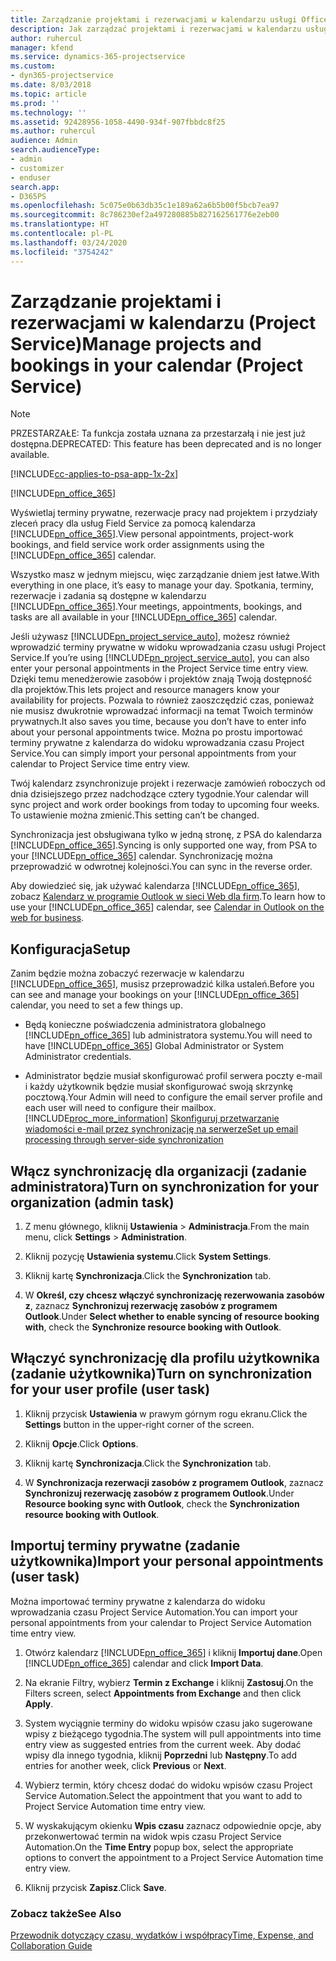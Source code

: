 ```yaml
---
title: Zarządzanie projektami i rezerwacjami w kalendarzu usługi Office 365
description: Jak zarządzać projektami i rezerwacjami w kalendarzu usługi Office 365
author: ruhercul
manager: kfend
ms.service: dynamics-365-projectservice
ms.custom:
- dyn365-projectservice
ms.date: 8/03/2018
ms.topic: article
ms.prod: ''
ms.technology: ''
ms.assetid: 92428956-1058-4490-934f-907fbbdc8f25
ms.author: ruhercul
audience: Admin
search.audienceType:
- admin
- customizer
- enduser
search.app:
- D365PS
ms.openlocfilehash: 5c075e0b63db35c1e189a62a6b5b00f5bcb7ea97
ms.sourcegitcommit: 8c786230ef2a497280885b827162561776e2eb00
ms.translationtype: HT
ms.contentlocale: pl-PL
ms.lasthandoff: 03/24/2020
ms.locfileid: "3754242"
---
```

# <a name="manage-projects-and-bookings-in-your-calendar-project-service"></a><span data-ttu-id="0040b-103">Zarządzanie projektami i rezerwacjami w kalendarzu (Project Service)</span><span class="sxs-lookup"><span data-stu-id="0040b-103">Manage projects and bookings in your calendar (Project Service)</span></span>

> [!Note]
> <span data-ttu-id="0040b-104">PRZESTARZAŁE: Ta funkcja została uznana za przestarzałą i nie jest już dostępna.</span><span class="sxs-lookup"><span data-stu-id="0040b-104">DEPRECATED: This feature has been deprecated and is no longer available.</span></span>

[!INCLUDE[cc-applies-to-psa-app-1x-2x](../includes/cc-applies-to-psa-app-1x-2x.md)]

[!INCLUDE[pn_office_365](../includes/pn-office-365.md)] 

<span data-ttu-id="0040b-105">Wyświetlaj terminy prywatne, rezerwacje pracy nad projektem i przydziały zleceń pracy dla usług Field Service za pomocą kalendarza [!INCLUDE[pn_office_365](../includes/pn-office-365.md)].</span><span class="sxs-lookup"><span data-stu-id="0040b-105">View personal appointments, project-work bookings, and field service work order assignments using the [!INCLUDE[pn_office_365](../includes/pn-office-365.md)] calendar.</span></span>  
  
 <span data-ttu-id="0040b-106">Wszystko masz w jednym miejscu, więc zarządzanie dniem jest łatwe.</span><span class="sxs-lookup"><span data-stu-id="0040b-106">With everything in one place, it’s easy to manage your day.</span></span> <span data-ttu-id="0040b-107">Spotkania, terminy, rezerwacje i zadania są dostępne w kalendarzu [!INCLUDE[pn_office_365](../includes/pn-office-365.md)].</span><span class="sxs-lookup"><span data-stu-id="0040b-107">Your meetings, appointments, bookings, and tasks are all available in your [!INCLUDE[pn_office_365](../includes/pn-office-365.md)] calendar.</span></span>  
  
 <span data-ttu-id="0040b-108">Jeśli używasz [!INCLUDE[pn_project_service_auto](../includes/pn-project-service-auto.md)], możesz również wprowadzić terminy prywatne w widoku wprowadzania czasu usługi Project Service.</span><span class="sxs-lookup"><span data-stu-id="0040b-108">If you’re using [!INCLUDE[pn_project_service_auto](../includes/pn-project-service-auto.md)], you can also enter your personal appointments in the Project Service time entry view.</span></span> <span data-ttu-id="0040b-109">Dzięki temu menedżerowie zasobów i projektów znają Twoją dostępność dla projektów.</span><span class="sxs-lookup"><span data-stu-id="0040b-109">This lets project and resource managers know your availability for projects.</span></span> <span data-ttu-id="0040b-110">Pozwala to również zaoszczędzić czas, ponieważ nie musisz dwukrotnie wprowadzać informacji na temat Twoich terminów prywatnych.</span><span class="sxs-lookup"><span data-stu-id="0040b-110">It also saves you time, because you don’t have to enter info about your personal appointments twice.</span></span> <span data-ttu-id="0040b-111">Można po prostu importować terminy prywatne z kalendarza do widoku wprowadzania czasu Project Service.</span><span class="sxs-lookup"><span data-stu-id="0040b-111">You can simply import your personal appointments from your calendar to Project Service time entry view.</span></span>  
  
 <span data-ttu-id="0040b-112">Twój kalendarz zsynchronizuje projekt i rezerwacje zamówień roboczych od dnia dzisiejszego przez nadchodzące cztery tygodnie.</span><span class="sxs-lookup"><span data-stu-id="0040b-112">Your calendar will sync project and work order bookings from today to upcoming four weeks.</span></span> <span data-ttu-id="0040b-113">To ustawienie można zmienić.</span><span class="sxs-lookup"><span data-stu-id="0040b-113">This setting can’t be changed.</span></span>  
  
 <span data-ttu-id="0040b-114">Synchronizacja jest obsługiwana tylko w jedną stronę, z PSA do kalendarza [!INCLUDE[pn_office_365](../includes/pn-office-365.md)].</span><span class="sxs-lookup"><span data-stu-id="0040b-114">Syncing is only supported one way, from PSA to your [!INCLUDE[pn_office_365](../includes/pn-office-365.md)] calendar.</span></span> <span data-ttu-id="0040b-115">Synchronizację można przeprowadzić w odwrotnej kolejności.</span><span class="sxs-lookup"><span data-stu-id="0040b-115">You can sync in the reverse order.</span></span> 
  
 <span data-ttu-id="0040b-116">Aby dowiedzieć się, jak używać kalendarza [!INCLUDE[pn_office_365](../includes/pn-office-365.md)], zobacz [Kalendarz w programie Outlook w sieci Web dla firm](https://support.office.com/article/Calendar-in-Outlook-on-the-web-for-business-5219c457-d1fe-4c2f-9032-1a816b88e936).</span><span class="sxs-lookup"><span data-stu-id="0040b-116">To learn how to use your [!INCLUDE[pn_office_365](../includes/pn-office-365.md)] calendar, see [Calendar in Outlook on the web for business](https://support.office.com/article/Calendar-in-Outlook-on-the-web-for-business-5219c457-d1fe-4c2f-9032-1a816b88e936).</span></span>  
  
## <a name="setup"></a><span data-ttu-id="0040b-117">Konfiguracja</span><span class="sxs-lookup"><span data-stu-id="0040b-117">Setup</span></span>  
 <span data-ttu-id="0040b-118">Zanim będzie można zobaczyć rezerwacje w kalendarzu [!INCLUDE[pn_office_365](../includes/pn-office-365.md)], musisz przeprowadzić kilka ustaleń.</span><span class="sxs-lookup"><span data-stu-id="0040b-118">Before you can see and manage your bookings on your [!INCLUDE[pn_office_365](../includes/pn-office-365.md)] calendar, you need to set a few things up.</span></span>  
  
- <span data-ttu-id="0040b-119">Będą konieczne poświadczenia administratora globalnego [!INCLUDE[pn_office_365](../includes/pn-office-365.md)] lub administratora systemu.</span><span class="sxs-lookup"><span data-stu-id="0040b-119">You will need to have [!INCLUDE[pn_office_365](../includes/pn-office-365.md)] Global Administrator or System Administrator credentials.</span></span>  
  
- <span data-ttu-id="0040b-120">Administrator będzie musiał skonfigurować profil serwera poczty e-mail i każdy użytkownik będzie musiał skonfigurować swoją skrzynkę pocztową.</span><span class="sxs-lookup"><span data-stu-id="0040b-120">Your Admin will need to configure the email server profile and each user will need to configure their mailbox.</span></span> [!INCLUDE[proc_more_information](../includes/proc-more-information.md)] <span data-ttu-id="0040b-121">[Skonfiguruj przetwarzanie wiadomości e-mail przez synchronizację na serwerze](../admin/set-up-server-side-synchronization-of-email-appointments-contacts-and-tasks.md)</span><span class="sxs-lookup"><span data-stu-id="0040b-121">[Set up email processing through server-side synchronization](../admin/set-up-server-side-synchronization-of-email-appointments-contacts-and-tasks.md)</span></span>  
  
## <a name="turn-on-synchronization-for-your-organization-admin-task"></a><span data-ttu-id="0040b-122">Włącz synchronizację dla organizacji (zadanie administratora)</span><span class="sxs-lookup"><span data-stu-id="0040b-122">Turn on synchronization for your organization (admin task)</span></span>  
  
1.  <span data-ttu-id="0040b-123">Z menu głównego, kliknij **Ustawienia** > **Administracja**.</span><span class="sxs-lookup"><span data-stu-id="0040b-123">From the main menu, click **Settings** > **Administration**.</span></span>  
  
2.  <span data-ttu-id="0040b-124">Kliknij pozycję **Ustawienia systemu**.</span><span class="sxs-lookup"><span data-stu-id="0040b-124">Click **System Settings**.</span></span>  
  
3.  <span data-ttu-id="0040b-125">Kliknij kartę **Synchronizacja**.</span><span class="sxs-lookup"><span data-stu-id="0040b-125">Click the **Synchronization** tab.</span></span>  
  
4.  <span data-ttu-id="0040b-126">W **Określ, czy chcesz włączyć synchronizację rezerwowania zasobów z**, zaznacz **Synchronizuj rezerwację zasobów z programem Outlook**.</span><span class="sxs-lookup"><span data-stu-id="0040b-126">Under **Select whether to enable syncing of resource booking with**, check the **Synchronize resource booking with Outlook**.</span></span>  
  
## <a name="turn-on-synchronization-for-your-user-profile-user-task"></a><span data-ttu-id="0040b-127">Włączyć synchronizację dla profilu użytkownika (zadanie użytkownika)</span><span class="sxs-lookup"><span data-stu-id="0040b-127">Turn on synchronization for your user profile (user task)</span></span>  
  
1.  <span data-ttu-id="0040b-128">Kliknij przycisk **Ustawienia** w prawym górnym rogu ekranu.</span><span class="sxs-lookup"><span data-stu-id="0040b-128">Click the **Settings** button in the upper-right corner of the screen.</span></span>  
  
2.  <span data-ttu-id="0040b-129">Kliknij **Opcje**.</span><span class="sxs-lookup"><span data-stu-id="0040b-129">Click **Options**.</span></span>  
  
3.  <span data-ttu-id="0040b-130">Kliknij kartę **Synchronizacja**.</span><span class="sxs-lookup"><span data-stu-id="0040b-130">Click the **Synchronization** tab.</span></span>  
  
4.  <span data-ttu-id="0040b-131">W **Synchronizacja rezerwacji zasobów z programem Outlook**, zaznacz **Synchronizuj rezerwację zasobów z programem Outlook**.</span><span class="sxs-lookup"><span data-stu-id="0040b-131">Under **Resource booking sync with Outlook**, check the **Synchronization resource booking with Outlook**.</span></span>  
  
## <a name="import-your-personal-appointments-user-task"></a><span data-ttu-id="0040b-132">Importuj terminy prywatne (zadanie użytkownika)</span><span class="sxs-lookup"><span data-stu-id="0040b-132">Import your personal appointments (user task)</span></span>  
 <span data-ttu-id="0040b-133">Można importować terminy prywatne z kalendarza do widoku wprowadzania czasu Project Service Automation.</span><span class="sxs-lookup"><span data-stu-id="0040b-133">You can import your personal appointments from your calendar to Project Service Automation time entry view.</span></span>  
  
1. <span data-ttu-id="0040b-134">Otwórz kalendarz [!INCLUDE[pn_office_365](../includes/pn-office-365.md)] i kliknij **Importuj dane**.</span><span class="sxs-lookup"><span data-stu-id="0040b-134">Open [!INCLUDE[pn_office_365](../includes/pn-office-365.md)] calendar and click **Import Data**.</span></span>  
  
2. <span data-ttu-id="0040b-135">Na ekranie Filtry, wybierz **Termin z Exchange** i kliknij **Zastosuj**.</span><span class="sxs-lookup"><span data-stu-id="0040b-135">On the Filters screen, select **Appointments from Exchange** and then click **Apply**.</span></span>  
  
3. <span data-ttu-id="0040b-136">System wyciągnie terminy do widoku wpisów czasu jako sugerowane wpisy z bieżącego tygodnia.</span><span class="sxs-lookup"><span data-stu-id="0040b-136">The system will pull appointments into time entry view as suggested entries from the current week.</span></span> <span data-ttu-id="0040b-137">Aby dodać wpisy dla innego tygodnia, kliknij **Poprzedni** lub **Następny**.</span><span class="sxs-lookup"><span data-stu-id="0040b-137">To add entries for another week, click **Previous** or **Next**.</span></span>  
  
4. <span data-ttu-id="0040b-138">Wybierz termin, który chcesz dodać do widoku wpisów czasu Project Service Automation.</span><span class="sxs-lookup"><span data-stu-id="0040b-138">Select the appointment that you want to add to Project Service Automation time entry view.</span></span>  
  
5. <span data-ttu-id="0040b-139">W wyskakującym okienku **Wpis czasu** zaznacz odpowiednie opcje, aby przekonwertować termin na widok wpis czasu Project Service Automation.</span><span class="sxs-lookup"><span data-stu-id="0040b-139">On the **Time Entry** popup box, select the appropriate options to convert the appointment to a Project Service Automation time entry view.</span></span>  
  
6. <span data-ttu-id="0040b-140">Kliknij przycisk **Zapisz**.</span><span class="sxs-lookup"><span data-stu-id="0040b-140">Click **Save**.</span></span>  
  
### <a name="see-also"></a><span data-ttu-id="0040b-141">Zobacz także</span><span class="sxs-lookup"><span data-stu-id="0040b-141">See Also</span></span>  
 [<span data-ttu-id="0040b-142">Przewodnik dotyczący czasu, wydatków i współpracy</span><span class="sxs-lookup"><span data-stu-id="0040b-142">Time, Expense, and Collaboration Guide</span></span>](../project-service/time-expense-collaboration-guide.md)

